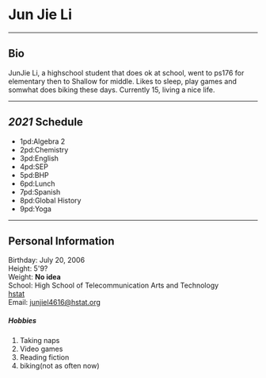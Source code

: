 # Jun Jie Li
___
## Bio
JunJie Li, a highschool student that does ok at school, went to ps176 for elementary then to Shallow for middle. Likes to sleep, play games and somwhat does biking these days. Currently 15, living a nice life.
___
## _2021_ Schedule
* 1pd:Algebra 2
* 2pd:Chemistry
* 3pd:English
* 4pd:SEP
* 5pd:BHP
* 6pd:Lunch
* 7pd:Spanish
* 8pd:Global History
* 9pd:Yoga
___
## Personal Information
Birthday: July 20, 2006  
Height: 5'9?  
Weight: **No idea**  
School: High School of Telecommunication Arts and Technology  
[hstat](https://www.hstat.org/)  
Email: junjiel4616@hstat.org  
##### Hobbies

1. Taking naps
2. Video games
3. Reading fiction
4. biking(not as often now)

    